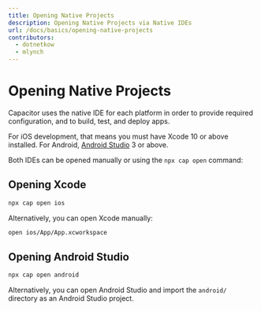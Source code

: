 ```yaml
---
title: Opening Native Projects 
description: Opening Native Projects via Native IDEs
url: /docs/basics/opening-native-projects
contributors:
  - dotnetkow
  - mlynch
---
```


# Opening Native Projects

Capacitor uses the native IDE for each platform in order to provide required configuration, and to build, test, and deploy apps.

For iOS development, that means you must have Xcode 10 or above installed. For Android, [Android Studio](https://developer.android.com/studio/index.html) 3 or above.

Both IDEs can be opened manually or using the `npx cap open` command:

## Opening Xcode

```bash
npx cap open ios
```

Alternatively, you can open Xcode manually:

```bash
open ios/App/App.xcworkspace
```

## Opening Android Studio

```bash
npx cap open android
```

Alternatively, you can open Android Studio and import the `android/` directory as an Android Studio project.

